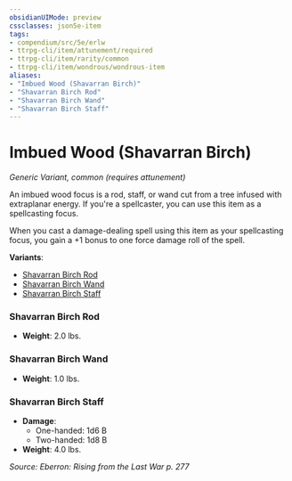 ```yaml
---
obsidianUIMode: preview
cssclasses: json5e-item
tags:
- compendium/src/5e/erlw
- ttrpg-cli/item/attunement/required
- ttrpg-cli/item/rarity/common
- ttrpg-cli/item/wondrous/wondrous-item
aliases: 
- "Imbued Wood (Shavarran Birch)"
- "Shavarran Birch Rod"
- "Shavarran Birch Wand"
- "Shavarran Birch Staff"
---
```

# Imbued Wood (Shavarran Birch)
*Generic Variant, common (requires attunement)*  


An imbued wood focus is a rod, staff, or wand cut from a tree infused with extraplanar energy. If you're a spellcaster, you can use this item as a spellcasting focus.

When you cast a damage-dealing spell using this item as your spellcasting focus, you gain a +1 bonus to one force damage roll of the spell.

**Variants**:
- [Shavarran Birch Rod](#Shavarran%20Birch%20Rod)
- [Shavarran Birch Wand](#Shavarran%20Birch%20Wand)
- [Shavarran Birch Staff](#Shavarran%20Birch%20Staff)

### Shavarran Birch Rod

- **Weight**: 2.0 lbs.

### Shavarran Birch Wand

- **Weight**: 1.0 lbs.

### Shavarran Birch Staff

- **Damage**:
  - One-handed: 1d6 B
  - Two-handed: 1d8 B
- **Weight**: 4.0 lbs.


*Source: Eberron: Rising from the Last War p. 277*